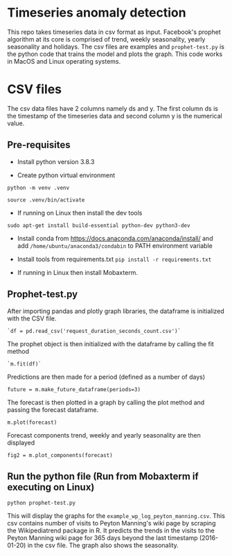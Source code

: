 # Timeseries anomaly detection

This repo takes timeseries data in csv format as input. Facebook's prophet algorithm at its core is comprised of trend, weekly seasonality, yearly seasonality and holidays. The csv files are examples and `prophet-test.py` is the python code that trains the model and plots the graph. This code works in MacOS and Linux operating systems. 


# CSV files

The csv data files have 2 columns namely ds and y. The first column ds is the timestamp of the timeseries data and second column y is the numerical value.

## Pre-requisites
- Install python version 3.8.3

- Create python virtual environment

`python -m venv .venv`

`source .venv/bin/activate`


- If running on Linux then install the dev tools

`sudo apt-get install build-essential python-dev python3-dev`


- Install conda from https://docs.anaconda.com/anaconda/install/ and add `/home/ubuntu/anaconda3/condabin` to PATH environment variable


- Install tools from requirements.txt
`pip install -r requirements.txt`

- If running in Linux then install Mobaxterm.

## Prophet-test.py

After importing pandas and plotly graph libraries, the dataframe is initialized with the CSV file.

	`df = pd.read_csv('request_duration_seconds_count.csv')`

The prophet object is then initialized with the dataframe by calling the fit method

	`m.fit(df)`

Predictions are then made for a period (defined as a number of days)

`future = m.make_future_dataframe(periods=3)`

The forecast is then plotted in a graph by calling the plot method and passing the forecast dataframe.

`m.plot(forecast)`

Forecast components trend, weekly and yearly seasonality are then displayed 

`fig2 = m.plot_components(forecast)`


## Run the python file (Run from Mobaxterm if executing on Linux)

`python prophet-test.py`

This will display the graphs for the `example_wp_log_peyton_manning.csv`. This csv contains number of visits to Peyton Manning's wiki page by scraping the  Wikipediatrend package in R. It predicts the trends in the visits to the Peyton Manning wiki page for 365 days beyond the last timestamp (2016-01-20) in the csv file. The graph also shows the seasonality.

```